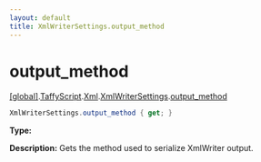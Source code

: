 ```yaml
---
layout: default
title: XmlWriterSettings.output_method
---
```


# output_method

[\[global\]]({{site.baseurl}}/docs/).[TaffyScript]({{site.baseurl}}/docs/TaffyScript/).[Xml]({{site.baseurl}}/docs/TaffyScript/Xml/).[XmlWriterSettings]({{site.baseurl}}/docs/TaffyScript/Xml/XmlWriterSettings/).[output_method]({{site.baseurl}}/docs/TaffyScript/Xml/XmlWriterSettings/output_method/)

```cs
XmlWriterSettings.output_method { get; }
```

**Type:** 

**Description:** Gets the method used to serialize XmlWriter output.
